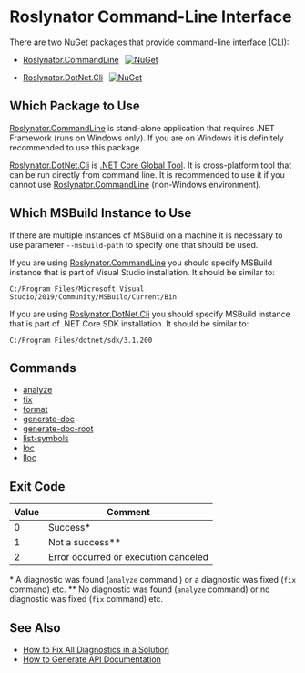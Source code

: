
# Roslynator Command-Line Interface

There are two NuGet packages that provide command-line interface (CLI):

* [Roslynator.CommandLine](https://nuget.org/packages/Roslynator.CommandLine) &ensp;[![NuGet](https://img.shields.io/nuget/v/Roslynator.CommandLine.svg)](https://nuget.org/packages/Roslynator.CommandLine)

* [Roslynator.DotNet.Cli](https://nuget.org/packages/Roslynator.DotNet.Cli) &ensp;[![NuGet](https://img.shields.io/nuget/v/Roslynator.DotNet.Cli.svg)](https://nuget.org/packages/Roslynator.DotNet.Cli)

## Which Package to Use

[Roslynator.CommandLine](https://nuget.org/packages/Roslynator.CommandLine) is stand-alone application that requires .NET Framework (runs on Windows only).
If you are on Windows it is definitely recommended to use this package.

[Roslynator.DotNet.Cli](https://nuget.org/packages/Roslynator.DotNet.Cli) is [.NET Core Global Tool](https://docs.microsoft.com/dotnet/core/tools/global-tools).
It is cross-platform tool that can be run directly from command line.
It is recommended to use it if you cannot use [Roslynator.CommandLine](https://nuget.org/packages/Roslynator.CommandLine) (non-Windows environment).

## Which MSBuild Instance to Use

If there are multiple instances of MSBuild on a machine it is necessary to use parameter `--msbuild-path` to specify one that should be used.

If you are using [Roslynator.CommandLine](https://nuget.org/packages/Roslynator.CommandLine) you should specify MSBuild
instance that is part of Visual Studio installation. It should be similar to:

```shell
C:/Program Files/Microsoft Visual Studio/2019/Community/MSBuild/Current/Bin
```

If you are using [Roslynator.DotNet.Cli](https://nuget.org/packages/Roslynator.DotNet.Cli) you should specify MSBuild
instance that is part of .NET Core SDK installation. It should be similar to:

```shell
C:/Program Files/dotnet/sdk/3.1.200
```

## Commands

* [analyze](analyze-command.md)
* [fix](fix-command.md)
* [format](format-command.md)
* [generate-doc](generate-doc-command.md)
* [generate-doc-root](generate-doc-root-command.md)
* [list-symbols](list-symbols-command.md)
* [loc](loc-command.md)
* [lloc](lloc-command.md)

## Exit Code

Value | Comment
--- | ---
0 | Success\*
1 | Not a success\*\*
2 | Error occurred or execution canceled

\* A diagnostic was found (`analyze` command ) or a diagnostic was fixed (`fix` command) etc.
\*\* No diagnostic was found (`analyze` command) or no diagnostic was fixed (`fix` command) etc.

## See Also

* [How to Fix All Diagnostics in a Solution](../HowToFixAllDiagnostics.md)
* [How to Generate API Documentation](../HowToGenerateDocumentation.md)
